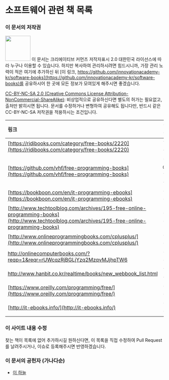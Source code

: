 # 소프트웨어 관련 책 목록

### 이 문서의 저작권 

<img src="https://mirrors.creativecommons.org/presskit/buttons/88x31/png/by-nc-sa.png" width="80px"></img> 
이 문서는 크리에이티브 커먼즈 저작자표시 2.0 대한민국 라이선스에 따라 
누구나 이용할 수 있습니다. 하지만 복사하여 관리하시려면 힘드시니까,
가장 관리 노력이 적은 여기에 추가하신 뒤 [이 링크, https://github.com/innovationacademy-kr/software-books](https://github.com/innovationacademy-kr/software-books)를 
공유하시어 한 곳에 모든 정보가 모여있게 해주시면 좋겠습니다. 

[CC-BY-NC-SA 2.0 (Creative Commons License Attribution-NonCommercial-ShareAlike)](https://creativecommons.org/licenses/by-nc-sa/2.0/): 
비상업적으로 공유하신다면 별도의 허가는 필요없고, 출처만 밝히시면 됩니다.
문서를 수정하거나 변형하여 공유해도 됩니다만, 반드시 같은 CC-BY-NC-SA
저작권을 적용하시는 조건입니다.

| 링크 | 언어 |
| :- | :-: |
| [https://ridibooks.com/category/free-books/2220](https://ridibooks.com/category/free-books/2220) | 한글 |
| [https://github.com/vhf/free-programming-books](https://github.com/vhf/free-programming-books) | 영어,한글 |
| [https://bookboon.com/en/it-programming-ebooks](https://bookboon.com/en/it-programming-ebooks) | 영어 |
| [http://www.techtoolblog.com/archives/195-free-online-programming-books](http://www.techtoolblog.com/archives/195-free-online-programming-books) | 영어 |
| [http://www.onlineprogrammingbooks.com/cplusplus/](http://www.onlineprogrammingbooks.com/cplusplus/) | 영어 |
| http://onlinecomputerbooks.com/?reqp=1&reqr=rUWcqzRjBGLjYzq2MzqvMJjhpTW6 | 영어 |
| http://www.hanbit.co.kr/realtime/books/new_webbook_list.html | 한글 |
| [https://www.oreilly.com/programming/free/](https://www.oreilly.com/programming/free/) | 영어 |
| [http://it-ebooks.info/](http://it-ebooks.info/) | 영어 |

### 이 사이트 내용 수정

찾는 책이 목록에 없어 추가하시길 원하신다면,
이 목록을 직접 수정하여 Pull Request를 날려주시거나, 이슈로 등록해주시면 반영하겠습니다.

### 이 문서의 공헌자 (가나다순)

- [이 하늘](mailto:lee.haneul@gmail.com)